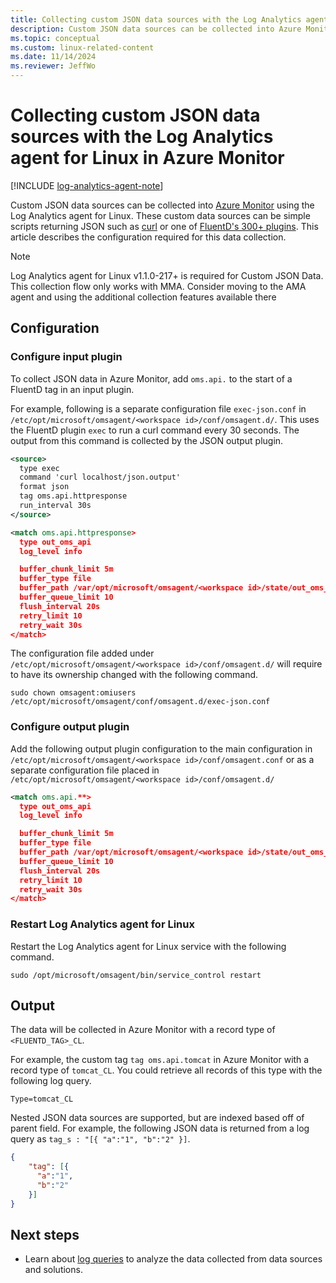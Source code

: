 ```yaml
---
title: Collecting custom JSON data sources with the Log Analytics agent for Linux in Azure Monitor
description: Custom JSON data sources can be collected into Azure Monitor using the Log Analytics Agent for Linux.  These custom data sources can be simple scripts returning JSON such as curl or one of FluentD's 300+ plugins. This article describes the configuration required for this data collection.
ms.topic: conceptual
ms.custom: linux-related-content
ms.date: 11/14/2024
ms.reviewer: JeffWo
---
```


# Collecting custom JSON data sources with the Log Analytics agent for Linux in Azure Monitor
[!INCLUDE [log-analytics-agent-note](~/reusable-content/ce-skilling/azure/includes/log-analytics-agent-note.md)]

Custom JSON data sources can be collected into [Azure Monitor](../data-platform.md) using the Log Analytics agent for Linux.  These custom data sources can be simple scripts returning JSON such as [curl](https://curl.haxx.se/) or one of [FluentD's 300+ plugins](https://www.fluentd.org/plugins/all). This article describes the configuration required for this data collection.


> [!NOTE]
> Log Analytics agent for Linux v1.1.0-217+ is required for Custom JSON Data. 
> This collection flow only works with MMA.  Consider moving to the AMA agent and using the additional collection features available there
> 

## Configuration

### Configure input plugin

To collect JSON data in Azure Monitor, add `oms.api.` to the start of a FluentD tag in an input plugin.

For example, following is a separate configuration file `exec-json.conf` in `/etc/opt/microsoft/omsagent/<workspace id>/conf/omsagent.d/`.  This uses the FluentD plugin `exec` to run a curl command every 30 seconds.  The output from this command is collected by the JSON output plugin.

```xml
<source>
  type exec
  command 'curl localhost/json.output'
  format json
  tag oms.api.httpresponse
  run_interval 30s
</source>

<match oms.api.httpresponse>
  type out_oms_api
  log_level info

  buffer_chunk_limit 5m
  buffer_type file
  buffer_path /var/opt/microsoft/omsagent/<workspace id>/state/out_oms_api_httpresponse*.buffer
  buffer_queue_limit 10
  flush_interval 20s
  retry_limit 10
  retry_wait 30s
</match>
```

The configuration file added under `/etc/opt/microsoft/omsagent/<workspace id>/conf/omsagent.d/` will require to have its ownership changed with the following command.

`sudo chown omsagent:omiusers /etc/opt/microsoft/omsagent/conf/omsagent.d/exec-json.conf`

### Configure output plugin 
Add the following output plugin configuration to the main configuration in `/etc/opt/microsoft/omsagent/<workspace id>/conf/omsagent.conf` or as a separate configuration file placed in `/etc/opt/microsoft/omsagent/<workspace id>/conf/omsagent.d/`

```xml
<match oms.api.**>
  type out_oms_api
  log_level info

  buffer_chunk_limit 5m
  buffer_type file
  buffer_path /var/opt/microsoft/omsagent/<workspace id>/state/out_oms_api*.buffer
  buffer_queue_limit 10
  flush_interval 20s
  retry_limit 10
  retry_wait 30s
</match>
```

### Restart Log Analytics agent for Linux
Restart the Log Analytics agent for Linux service with the following command.

```console
sudo /opt/microsoft/omsagent/bin/service_control restart 
```

## Output
The data will be collected in Azure Monitor with a record type of `<FLUENTD_TAG>_CL`.

For example, the custom tag `tag oms.api.tomcat` in Azure Monitor with a record type of `tomcat_CL`.  You could retrieve all records of this type with the following log query.

```console
Type=tomcat_CL
```

Nested JSON data sources are supported, but are indexed based off of parent field. For example, the following JSON data is returned from a log query as `tag_s : "[{ "a":"1", "b":"2" }]`.

```json
{
    "tag": [{
      "a":"1",
      "b":"2"
    }]
}
```


## Next steps
* Learn about [log queries](../logs/log-query-overview.md) to analyze the data collected from data sources and solutions.
